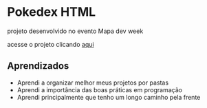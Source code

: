 # Pokedex HTML

projeto desenvolvido no evento Mapa dev week

acesse o projeto clicando [aqui](https://moreiramatheus.github.io/Pokedex/)

## Aprendizados
* Aprendi a organizar melhor meus projetos por pastas
* Aprendi a importância das boas práticas em programação
* Aprendi principalmente que tenho um longo caminho pela frente